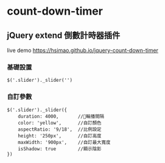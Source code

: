 # count-down-timer
## jQuery extend 倒數計時器插件

live demo https://hsimao.github.io/jquery-count-down-timer

### 基礎設置
    $('.slider')._slider('')

### 自訂參數
    $('.slider')._slider({
        duration: 4000,       //輪播間隔
        color: 'yellow',      //自訂顏色
        aspectRatio: '9/18',  //比例設定
        height: '250px',      //自訂高度
        maxWidth: '900px',    //自訂最大寬度
        isShadow: true        //顯示陰影
    })